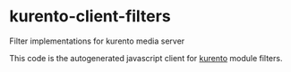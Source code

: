 kurento-client-filters
============
Filter implementations for kurento media server

This code is the autogenerated javascript client for [kurento] module filters.

[kurento]: http://www.kurento.org
